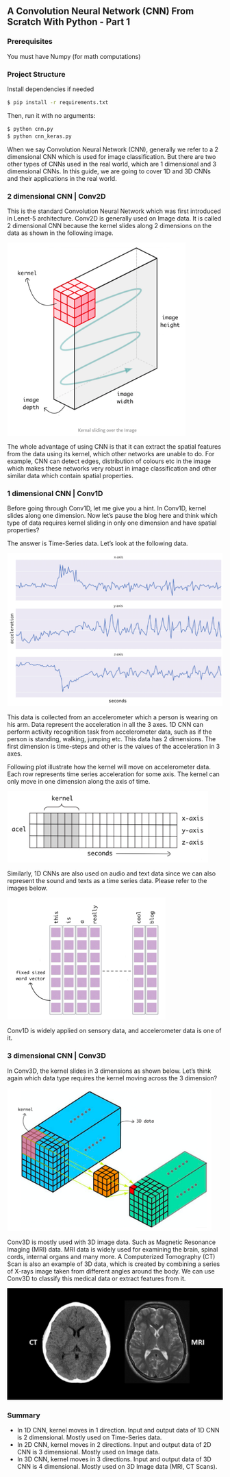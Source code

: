 ## A Convolution Neural Network (CNN) From Scratch With Python - Part 1

### Prerequisites
You must have Numpy (for math computations)

### Project Structure
Install dependencies if needed

```bash
$ pip install -r requirements.txt
```

Then, run it with no arguments:

```bash
$ python cnn.py
$ python cnn_keras.py
```

When we say Convolution Neural Network (CNN), generally we refer to a 2 dimensional CNN which is used for image classification. But there are two other types of CNNs used in the real world, which are 1 dimensional and 3 dimensional CNNs. In this guide, we are going to cover 1D and 3D CNNs and their applications in the real world.

### 2 dimensional CNN | Conv2D
This is the standard Convolution Neural Network which was first introduced in Lenet-5 architecture. Conv2D is generally used on Image data. It is called 2 dimensional CNN because the kernel slides along 2 dimensions on the data as shown in the following image.

![](img/1.png)

The whole advantage of using CNN is that it can extract the spatial features from the data using its kernel, which other networks are unable to do. For example, CNN can detect edges, distribution of colours etc in the image which makes these networks very robust in image classification and other similar data which contain spatial properties.

### 1 dimensional CNN | Conv1D
Before going through Conv1D, let me give you a hint. In Conv1D, kernel slides along one dimension. Now let’s pause the blog here and think which type of data requires kernel sliding in only one dimension and have spatial properties?

The answer is Time-Series data. Let’s look at the following data.

![](img/2.png)

This data is collected from an accelerometer which a person is wearing on his arm. Data represent the acceleration in all the 3 axes. 1D CNN can perform activity recognition task from accelerometer data, such as if the person is standing, walking, jumping etc. This data has 2 dimensions. The first dimension is time-steps and other is the values of the acceleration in 3 axes.

Following plot illustrate how the kernel will move on accelerometer data. Each row represents time series acceleration for some axis. The kernel can only move in one dimension along the axis of time.

![](img/3.png)

Similarly, 1D CNNs are also used on audio and text data since we can also represent the sound and texts as a time series data. Please refer to the images below.

![](img/4.png)

Conv1D is widely applied on sensory data, and accelerometer data is one of it.

### 3 dimensional CNN | Conv3D
In Conv3D, the kernel slides in 3 dimensions as shown below. Let’s think again which data type requires the kernel moving across the 3 dimension?

![](img/5.png)

Conv3D is mostly used with 3D image data. Such as Magnetic Resonance Imaging (MRI) data. MRI data is widely used for examining the brain, spinal cords, internal organs and many more. A Computerized Tomography (CT) Scan is also an example of 3D data, which is created by combining a series of X-rays image taken from different angles around the body. We can use Conv3D to classify this medical data or extract features from it.

![](img/6.png)

### Summary
* In 1D CNN, kernel moves in 1 direction. Input and output data of 1D CNN is 2 dimensional. Mostly used on Time-Series data.
* In 2D CNN, kernel moves in 2 directions. Input and output data of 2D CNN is 3 dimensional. Mostly used on Image data.
* In 3D CNN, kernel moves in 3 directions. Input and output data of 3D CNN is 4 dimensional. Mostly used on 3D Image data (MRI, CT Scans).
